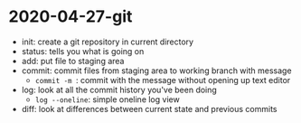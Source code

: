 # 2020-04-27-git

- init: create a git repository in current directory
- status: tells you what is going on 
- add: put file to staging area 
- commit: commit files from staging area to working branch with message
	- `commit -m `: commit with the message without opening up text editor
- log: look at all the commit history you've been doing
	- `log --oneline`: simple oneline log view
- diff: look at differences between current state and previous commits
